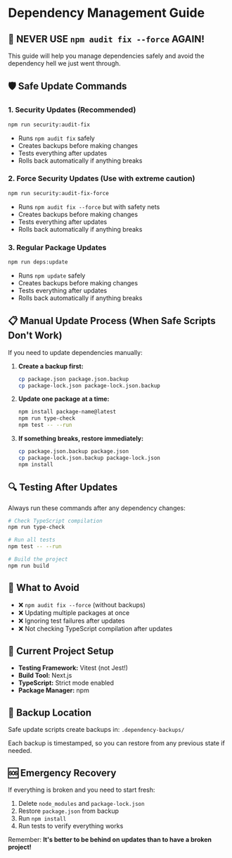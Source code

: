 # Dependency Management Guide

## 🚨 **NEVER USE `npm audit fix --force` AGAIN!**

This guide will help you manage dependencies safely and avoid the dependency hell we just went through.

## 🛡️ Safe Update Commands

### 1. **Security Updates (Recommended)**

```bash
npm run security:audit-fix
```

- Runs `npm audit fix` safely
- Creates backups before making changes
- Tests everything after updates
- Rolls back automatically if anything breaks

### 2. **Force Security Updates (Use with extreme caution)**

```bash
npm run security:audit-fix-force
```

- Runs `npm audit fix --force` but with safety nets
- Creates backups before making changes
- Tests everything after updates
- Rolls back automatically if anything breaks

### 3. **Regular Package Updates**

```bash
npm run deps:update
```

- Runs `npm update` safely
- Creates backups before making changes
- Tests everything after updates
- Rolls back automatically if anything breaks

## 📋 Manual Update Process (When Safe Scripts Don't Work)

If you need to update dependencies manually:

1. **Create a backup first:**

   ```bash
   cp package.json package.json.backup
   cp package-lock.json package-lock.json.backup
   ```

2. **Update one package at a time:**

   ```bash
   npm install package-name@latest
   npm run type-check
   npm test -- --run
   ```

3. **If something breaks, restore immediately:**
   ```bash
   cp package.json.backup package.json
   cp package-lock.json.backup package-lock.json
   npm install
   ```

## 🔍 Testing After Updates

Always run these commands after any dependency changes:

```bash
# Check TypeScript compilation
npm run type-check

# Run all tests
npm test -- --run

# Build the project
npm run build
```

## 🚫 What to Avoid

- ❌ `npm audit fix --force` (without backups)
- ❌ Updating multiple packages at once
- ❌ Ignoring test failures after updates
- ❌ Not checking TypeScript compilation after updates

## 🔧 Current Project Setup

- **Testing Framework:** Vitest (not Jest!)
- **Build Tool:** Next.js
- **TypeScript:** Strict mode enabled
- **Package Manager:** npm

## 📁 Backup Location

Safe update scripts create backups in: `.dependency-backups/`

Each backup is timestamped, so you can restore from any previous state if needed.

## 🆘 Emergency Recovery

If everything is broken and you need to start fresh:

1. Delete `node_modules` and `package-lock.json`
2. Restore `package.json` from backup
3. Run `npm install`
4. Run tests to verify everything works

Remember: **It's better to be behind on updates than to have a broken project!**
